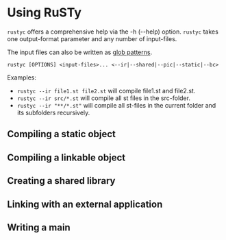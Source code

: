 # Using RuSTy

`rustyc` offers a comprehensive help via the -h (--help) option. `rustyc` takes 
one output-format parameter and any number of input-files.

The input files can also be written as [glob patterns](https://en.wikipedia.org/wiki/Glob_(programming)).

`rustyc [OPTIONS] <input-files>... <--ir|--shared|--pic|--static|--bc>`

Examples:

- `rustyc --ir file1.st file2.st` will compile file1.st and file2.st.
- `rustyc --ir src/*.st` will compile all st files in the src-folder.
- `rustyc --ir "**/*.st"` will compile all st-files in the current folder and its subfolders recursively.

## Compiling a static object

## Compiling a linkable object

## Creating a shared library 

## Linking with an external application

## Writing a main

